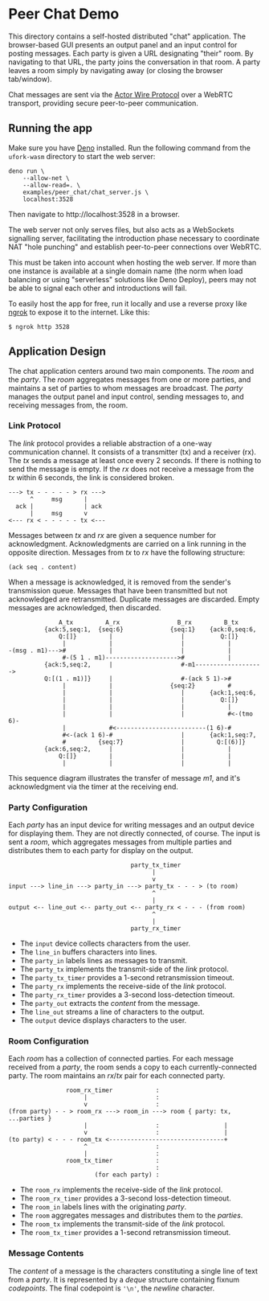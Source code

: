 # Peer Chat Demo

This directory contains
a self-hosted distributed "chat" application.
The browser-based GUI presents an output panel
and an input control for posting messages.
Each party is given a URL designating "their" room.
By navigating to that URL,
the party joins the conversation
in that room.
A party leaves a room
simply by navigating away
(or closing the browser tab/window).

Chat messages are sent via the [Actor Wire Protocol](../../awp.md) over a
WebRTC transport, providing secure peer-to-peer communication.

## Running the app

Make sure you have [Deno](https://deno.land) installed. Run the following command
from the `ufork-wasm` directory to start the web server:

    deno run \
        --allow-net \
        --allow-read=. \
        examples/peer_chat/chat_server.js \
        localhost:3528

Then navigate to http://localhost:3528 in a browser.

The web server not only serves files, but also acts as a WebSockets signalling
server, facilitating the introduction phase necessary to coordinate NAT "hole
punching" and establish peer-to-peer connections over WebRTC.

This must be taken into account when hosting the web server. If more than one
instance is available at a single domain name (the norm when load balancing or
using "serverless" solutions like Deno Deploy), peers may not be able to signal
each other and introductions will fail.

To easily host the app for free, run it locally and use a reverse proxy like
[ngrok](https://ngrok.com/) to expose it to the internet. Like this:

    $ ngrok http 3528

## Application Design

The chat application centers around two main components.
The _room_ and the _party_.
The _room_ aggregates messages from one or more parties,
and maintains a set of parties
to whom messages are broadcast.
The _party_ manages the output panel and input control,
sending messages to, and receiving messages from,
the room.

### Link Protocol

The _link_ protocol provides a reliable abstraction
of a one-way communication channel.
It consists of a transmitter (tx)
and a receiver (rx).
The _tx_ sends a message
at least once every 2 seconds.
If there is nothing to send
the message is empty.
If the _rx_ does not receive a message
from the _tx_ within 6 seconds,
the link is considered broken.

    ---> tx - - - - - > rx --->
          ^     msg      |
      ack |              | ack
          |     msg      v
    <--- rx < - - - - - tx <---

Messages between _tx_ and _rx_
are given a sequence number for acknowledgment.
Acknowledgments are carried
on a link running in the opposite direction.
Messages from _tx_ to _rx_
have the following structure:

    (ack seq . content)

When a message is acknowledged,
it is removed from the sender's
transmission queue.
Messages that have been transmitted
but not acknowledged
are retransmitted.
Duplicate messages are discarded.
Empty messages are acknowledged,
then discarded.

                  A_tx         A_rx                B_rx         B_tx
              {ack:5,seq:1,  {seq:6}             {seq:1}    {ack:0,seq:6,
                  Q:[]}         |                   |          Q:[]}
                   |            |                   |            |
    -(msg . m1)--->#            |                   |            |
                   #-(5 1 . m1)-------------------->#            |
              {ack:5,seq:2,     |                   #-m1------------------->
              Q:[(1 . m1)]}     |                   #-(ack 5 1)->#
                   |            |                {seq:2}         #
                   |            |                   |       {ack:1,seq:6,
                   |            |                   |          Q:[]}
                   |            |                   |            |
                   |            |                   |            #<-(tmo 6)-
                   |            #<-------------------------(1 6)-#
                   #<-(ack 1 6)-#                   |       {ack:1,seq:7,
                   #         {seq:7}                |         Q:[(6)]}
              {ack:6,seq:2,     |                   |            |
                  Q:[]}         |                   |            |
                   |            |                   |            |

This sequence diagram illustrates the transfer of message _m1_,
and it's acknowledgment via the timer at the receiving end.

### Party Configuration

Each _party_ has
an input device for writing messages
and an output device for displaying them.
They are not directly connected, of course.
The input is sent a _room_,
which aggregates messages from multiple parties
and distributes them to each party
for display on the output.

                                      party_tx_timer
                                            |
                                            v
    input ---> line_in ---> party_in ---> party_tx - - - > (to room)
                                            ^
                                            |
    output <-- line_out <-- party_out <-- party_rx < - - - (from room)
                                            ^
                                            |
                                      party_rx_timer

  * The `input` device collects characters from the user.
  * The `line_in` buffers characters into lines.
  * The `party_in` labels lines as messages to transmit.
  * The `party_tx` implements the transmit-side of the _link_ protocol.
  * The `party_tx_timer` provides a 1-second retransmission timeout.
  * The `party_rx` implements the receive-side of the _link_ protocol.
  * The `party_rx_timer` provides a 3-second loss-detection timeout.
  * The `party_out` extracts the _content_ from the message.
  * The `line_out` streams a line of characters to the output.
  * The `output` device displays characters to the user.

### Room Configuration

Each _room_ has
a collection of connected parties.
For each message received from a _party_,
the room sends a copy
to each currently-connected party.
The room maintains an _rx_/_tx_ pair
for each connected party.

                    room_rx_timer            :
                         |                   :
                         v                   :
    (from party) - - > room_rx ---> room_in ---> room { party: tx, ...parties }
                         |                   :                  |
                         v                   :                  |
    (to party) < - - - room_tx <--------------------------------+
                         ^                   :
                         |                   :
                    room_tx_timer            :
                                             :
                            (for each party) :

  * The `room_rx` implements the receive-side of the _link_ protocol.
  * The `room_rx_timer` provides a 3-second loss-detection timeout.
  * The `room_in` labels lines with the originating _party_.
  * The `room` aggregates messages and distributes them to the _parties_.
  * The `room_tx` implements the transmit-side of the _link_ protocol.
  * The `room_tx_timer` provides a 1-second retransmission timeout.

### Message Contents

The _content_ of a message
is the characters constituting
a single line of text
from a _party_.
It is represented by
a _deque_ structure
containing fixnum _codepoints_.
The final codepoint is `'\n'`,
the _newline_ character.
